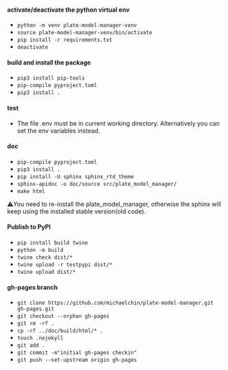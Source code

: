 #### activate/deactivate the python virtual env

- `python -m venv plate-model-manager-venv`
- `source plate-model-manager-venv/bin/activate`
- `pip install -r requirements.txt `
- `deactivate`

#### build and install the package

- `pip3 install pip-tools`
- `pip-compile pyproject.toml`
- `pip3 install .`

#### test

- The file .env must be in current working directory. Alternatively you can set the env variables instead.

#### doc

- `pip-compile pyproject.toml`
- `pip3 install .`
- `pip install -U sphinx sphinx_rtd_theme`
- `sphinx-apidoc -o doc/source src/plate_model_manager/`
- `make html`

⚠️You need to re-install the plate_model_manager, otherwise the sphinx will keep using the installed stable version(old code).

#### Publish to PyPI

- `pip install build twine`
- `python -m build`
- `twine check dist/*`
- `twine upload -r testpypi dist/*`
- `twine upload dist/*`

#### gh-pages branch

- `git clone https://github.com/michaelchin/plate-model-manager.git gh-pages.git`
- `git checkout --orphan gh-pages`
- `git rm -rf .`
- `cp -rf ../doc/build/html/* .`
- `touch .nojekyll`
- `git add .`
- `git commit -m"initial gh-pages checkin"`
- `git push --set-upstream origin gh-pages`
